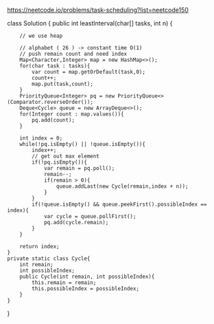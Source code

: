https://neetcode.io/problems/task-scheduling?list=neetcode150

class Solution {
public int leastInterval(char[] tasks, int n) {

        // we use heap

        // alphabet ( 26 ) -> constant time O(1)
        // push remain count and need index
        Map<Character,Integer> map = new HashMap<>();
        for(char task : tasks){
            var count = map.getOrDefault(task,0);
            count++;
            map.put(task,count);
        }
        PriorityQueue<Integer> pq = new PriorityQueue<>(Comparator.reverseOrder());
        Deque<Cycle> queue = new ArrayDeque<>();
        for(Integer count : map.values()){
            pq.add(count);
        }

        int index = 0;
        while(!pq.isEmpty() || !queue.isEmpty()){
            index++;
            // get out max element
            if(!pq.isEmpty()){
                var remain = pq.poll();
                remain--;
                if(remain > 0){
                    queue.addLast(new Cycle(remain,index + n));
                }
            }
            if(!queue.isEmpty() && queue.peekFirst().possibleIndex == index){
                var cycle = queue.pollFirst();
                pq.add(cycle.remain);
            }
        }
        
        return index;
    }
    private static class Cycle{
        int remain;
        int possibleIndex;
        public Cycle(int remain, int possibleIndex){
            this.remain = remain;
            this.possibleIndex = possibleIndex;
        }
    }
}
